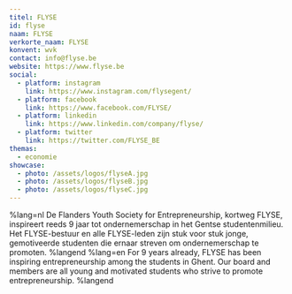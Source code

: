 ```yaml
---
titel: FLYSE
id: flyse
naam: FLYSE
verkorte_naam: FLYSE
konvent: wvk
contact: info@flyse.be
website: https://www.flyse.be
social:
  - platform: instagram
    link: https://www.instagram.com/flysegent/
  - platform: facebook
    link: https://www.facebook.com/FLYSE/
  - platform: linkedin
    link: https://www.linkedin.com/company/flyse/
  - platform: twitter
    link: https://twitter.com/FLYSE_BE
themas:
  - economie
showcase:
  - photo: /assets/logos/flyseA.jpg
  - photo: /assets/logos/flyseB.jpg
  - photo: /assets/logos/flyseC.jpg
---
```


%lang=nl 
De Flanders Youth Society for Entrepreneurship, kortweg FLYSE, inspireert reeds 9 jaar tot ondernemerschap in het Gentse studentenmilieu. Het FLYSE-bestuur en alle FLYSE-leden zijn stuk voor stuk jonge, gemotiveerde studenten die ernaar streven om ondernemerschap te promoten. 
%langend 
%lang=en 
For 9 years already, FLYSE has been inspiring entrepreneurship among the students in Ghent. Our board and members are all young and motivated students who strive to promote entrepreneurship. 
%langend
